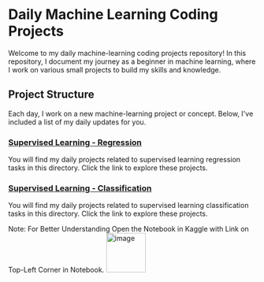 # Daily Machine Learning Coding Projects
Welcome to my daily machine-learning coding projects repository! In this repository, I document my journey as a beginner in machine learning, where I work on various small projects to build my skills and knowledge.

## Project Structure
Each day, I work on a new machine-learning project or concept. Below, I've included a list of my daily updates for you.

### [Supervised Learning - Regression](./Supervised%20Learning%20-%20Regression)
You will find my daily projects related to supervised learning regression tasks in this directory. Click the link to explore these projects.

### [Supervised Learning - Classification](./Supervised%20Learning%20-%20Classification)
You will find my daily projects related to supervised learning classification tasks in this directory. Click the link to explore these projects.

Note: For Better Understanding Open the Notebook in Kaggle with Link on Top-Left Corner in Notebook.  <img width="80" alt="image" src="https://github.com/iamswapnil22/Machine-Learning/assets/95163993/cdb8f8b6-e306-4cd2-84c8-cf04710fe7a0">